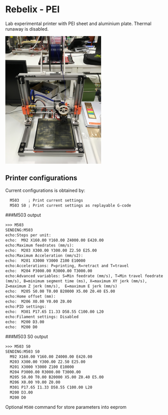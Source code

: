 # Rebelix - PEI
Lab experimental printer with PEI sheet and aluminium plate. Thermal runaway is disabled.

<img src="rebelix_pei.jpg" width="300">


## Printer configurations
Current configurations is obtained by:

```
  M503    ; Print current settings
  M503 S0 ; Print current settings as replayable G-code
```

###M503 output

```
>>> M503
SENDING:M503
echo:Steps per unit:
echo:  M92 X160.00 Y160.00 Z4000.00 E420.00
echo:Maximum feedrates (mm/s):
echo:  M203 X300.00 Y300.00 Z2.50 E25.00
echo:Maximum Acceleration (mm/s2):
echo:  M201 X3000 Y3000 Z100 E10000
echo:Accelerations: P=printing, R=retract and T=travel
echo:  M204 P3000.00 R3000.00 T3000.00
echo:Advanced variables: S=Min feedrate (mm/s), T=Min travel feedrate (mm/s), B=minimum segment time (ms), X=maximum XY jerk (mm/s),  Z=maximum Z jerk (mm/s),  E=maximum E jerk (mm/s)
echo:  M205 S0.00 T0.00 B20000 X5.00 Z0.40 E5.00
echo:Home offset (mm):
echo:  M206 X0.00 Y0.00 Z0.00
echo:PID settings:
echo:  M301 P17.65 I1.33 D58.55 C100.00 L20
echo:Filament settings: Disabled
echo:  M200 D3.00
echo:  M200 D0
```

###M503 S0 output

```
>>> M503 S0
SENDING:M503 S0
  M92 X160.00 Y160.00 Z4000.00 E420.00
  M203 X300.00 Y300.00 Z2.50 E25.00
  M201 X3000 Y3000 Z100 E10000
  M204 P3000.00 R3000.00 T3000.00
  M205 S0.00 T0.00 B20000 X5.00 Z0.40 E5.00
  M206 X0.00 Y0.00 Z0.00
  M301 P17.65 I1.33 D58.55 C100.00 L20
  M200 D3.00
  M200 D0

```
Optional `M500` command for store parameters into eeprom


